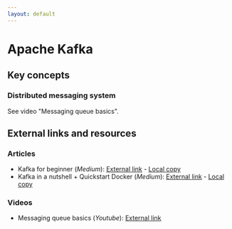 ```yaml
---
layout: default
---
```


# Apache Kafka

## Key concepts

### Distributed messaging system
See video "Messaging queue basics".

## External links and resources

### Articles
 - Kafka for beginner (*Medium*): [External link](https://medium.com/@rinu.gour123/kafka-for-beginners-74ec101bc82d) - [Local copy](https://static.joffreybvn.be/file/joffreybvn/articles/kafka-for-beginners.html)
 - Kafka in a nutshell + Quickstart Docker (*Medium*): [External link](https://medium.com/swlh/apache-kafka-in-a-nutshell-5782b01d9ffb) - [Local copy](https://static.joffreybvn.be/file/joffreybvn/articles/apache-kafka-in-a-nutshell.html)

### Videos
 - Messaging queue basics (*Youtube*): [External link](https://www.youtube.com/watch?v=sfQwMu0SCT8)
